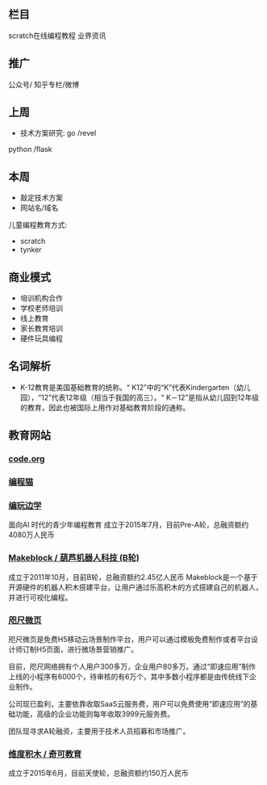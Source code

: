 ## 栏目
<!-- 趣味小知识 -->
<!-- 素材 canvas游戏 需要开发或者 -->
scratch在线编程教程
业界资讯

## 推广
公众号/ 知乎专栏/微博

## 上周
* 技术方案研究:
go
/revel

python
/flask

## 本周
* 敲定技术方案
* 网站名/域名 

儿童编程教育方式:
* scratch
* tynker


## 商业模式
* 培训机构合作
* 学校老师培训
* 线上教育
* 家长教育培训
* 硬件玩具编程

## 名词解析
* K-12教育是美国基础教育的统称。“ K12”中的“K”代表Kindergarten（幼儿园），“12”代表12年级（相当于我国的高三）。“ K－12”是指从幼儿园到12年级的教育，因此也被国际上用作对基础教育阶段的通称。

## 教育网站
### [code.org](https://code.org/)


### [编程猫](https://www.codemao.cn)


### [编玩边学](https://www.codepku.com/)
面向AI 时代的青少年编程教育
成立于2015年7月，目前Pre-A轮，总融资额约4080万人民币

### [Makeblock	/ 葫芦机器人科技	(B轮)](http://store.makeblock.com/)
成立于2011年10月，目前B轮，总融资额约2.45亿人民币
Makeblock是一个基于开源硬件的机器人积木搭建平台，让用户通过乐高积木的方式搭建自己的机器人，并进行可视化编程。

### [咫尺微页](http://www.zhichiwangluo.com/)
咫尺微页是免费H5移动云场景制作平台，用户可以通过模板免费制作或者平台设计师订制H5页面，进行微场景营销推广。

目前，咫尺网络拥有个人用户300多万，企业用户80多万。通过“即速应用”制作上线的小程序有6000个，待审核的有6万个，其中多数小程序都是由传统线下企业制作。

公司现已盈利，主要依靠收取SaaS云服务费，用户可以免费使用“即速应用”的基础功能，高级的企业功能则每年收取3999元服务费。

团队现寻求A轮融资，主要用于技术人员招募和市场推广。

### [维度积木	/ 奇可教育](http://www.witprogram.com/)
成立于2015年6月，目前天使轮，总融资额约150万人民币



